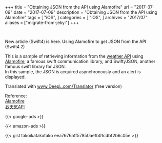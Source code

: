 +++
title = "Obtaining JSON from the API using Alamofire"
url = "2017-07-09"
date = "2017-07-09"
description = "Obtaining JSON from the API using Alamofire"
tags = [
    "iOS",
]
categories = [
    "iOS",
]
archives = "2017/07"
aliases = ["migrate-from-jekyl"]
+++

<br>

New article (Swift4) is here. Using Alamofire to get JSON from the API (Swift4.2)  

This is a sample of retrieving information from the [weather API](http://weather.livedoor.com/weather_hacks/webservice) using [Alamofire](https://github.com/Alamofire/Alamofire), a famous swift communication library, and SwiftyJSON, another famous swift library for JSON.  
In this sample, the JSON is acquired asynchronously and an alert is displayed.  

Translated with www.DeepL.com/Translator (free version)

Reference:  
[Alamofire](https://github.com/Alamofire/Alamofire)  
[お天気API](http://weather.livedoor.com/weather_hacks/webservice)


<!-- Google Ads -->
{{< google-ads >}}

<!-- Amazon Ads -->
{{< amazon-ads >}}

{{< gist takoikatakotako eea7676aff57850aefb01cdbf2b6c05e >}}
